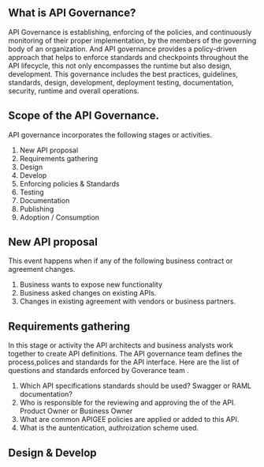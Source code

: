 ## What is API Governance?
API Governance is establishing, enforcing of the policies, and continuously monitoring of their proper implementation, by the members of the governing body of an organization. And API governance provides a policy-driven approach that helps to enforce standards and checkpoints throughout the API lifecycle, this not only encompasses the runtime but also design, development. 
This governance includes the best practices, guidelines, standards, design, development, deployment testing, documentation, security, runtime and overall operations.
## Scope of the API Governance.
API governance incorporates the following stages or activities. 
1.	New API proposal 
2.	Requirements gathering 
3.	Design 
4.	Develop 
5.	Enforcing policies & Standards 
6.	Testing 
7.	Documentation 
8.	Publishing 
9.	Adoption / Consumption  
## New API proposal
This event happens when if any of the following business contract or agreement changes.
1.	Business wants to expose new functionality 
2.	Business asked changes on existing APIs.
3.	Changes in existing agreement with vendors or business partners.
## Requirements gathering 
In this stage or activity the API architects and business analysts work together to create API definitions. The API governance
team defines the process,polices and standards for the API interface. 
Here are the list of questions and standards enforced by Goverance team .

1. Which API specifications standards should be used? Swagger or RAML documentation? 
2. Who is responsible for the reviewing and approving the of the API. Product Owner or Business Owner
3. What are common APIGEE policies are applied or added to this API.
4. What is the auntentication, authroization scheme used.

## Design & Develop

